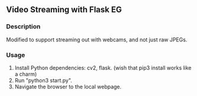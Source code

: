 ## Video Streaming with Flask EG

### Description
Modified to support streaming out with webcams, and not just raw JPEGs.

### Usage
1. Install Python dependencies: cv2, flask. (wish that pip3 install works like a charm)
2. Run "python3 start.py".
3. Navigate the browser to the local webpage.
